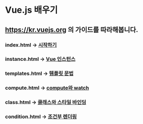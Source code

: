 # Vue.js 배우기
## https://kr.vuejs.org 의 가이드를 따라해봅니다.

### index.html -> [시작하기](https://kr.vuejs.org/v2/guide/index.html)

### instance.html -> [Vue 인스턴스](https://kr.vuejs.org/v2/guide/instance.html)

### templates.html -> [템플릿 문법](https://kr.vuejs.org/v2/guide/syntax.html)

### compute.html -> [compute와 watch](https://kr.vuejs.org/v2/guide/computed.html)

### class.html -> [클래스와 스타일 바인딩](https://kr.vuejs.org/v2/guide/class-and-style.html)

### condition.html -> [조건부 렌더링](https://kr.vuejs.org/v2/guide/conditional.html)